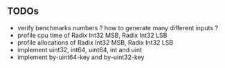 ## TODOs

 * verify benchmarks numbers ? how to generate many different inputs ?
 * profile cpu time of Radix Int32 MSB, Radix Int32 LSB
 * profile allocations of Radix Int32 MSB, Radix Int32 LSB
 * implement uint32, int64, uint64, int and uint
 * implement by-uint64-key and by-uint32-key
